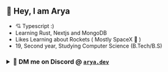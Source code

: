 ## 👋 Hey, I am Arya
<ul>
  <li>💘 Typescript :)</li>
  <li>Learning Rust, Nextjs and MongoDB</li>
  <li>Likes Learning about Rockets ( Mostly SpaceX 🚀 )</li>
  <li>19, Second year, Studying Computer Science (B.Tech/B.S)</li>
</ul>

### <details><summary>📧 DM me on Discord @ [`arya.dev`](https://www.discordapp.com/users/897794324748730368) </summary><li> Insta : [`arya_panwar22`](https://www.instagram.com/arya_panwar22/)</li><li>Twitter : [`SpaceStuffArya`](https://twitter.com/SpaceStuffArya)</details>
